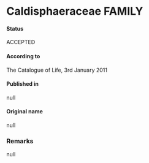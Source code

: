 # Caldisphaeraceae FAMILY

#### Status
ACCEPTED

#### According to
The Catalogue of Life, 3rd January 2011

#### Published in
null

#### Original name
null

### Remarks
null
